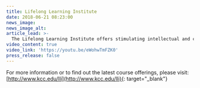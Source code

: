 ```yaml
---
title: Lifelong Learning Institute
date: 2018-06-21 08:23:00
news_image:
news_image_alt:
article_lead: >-
  The Lifelong Learning Institute offers stimulating intellectual and cultural pursuits, for active people 50 and up.
video_content: true
video_link: 'https://youtu.be/eWohwTmFZK0'
press_release: false
---
```


For more information or to find out the latest course offerings, please visit: [http://www.kcc.edu/lli](http://www.kcc.edu/lli){: target="_blank"}